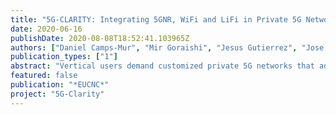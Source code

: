 ```yaml
---
title: "5G-CLARITY: Integrating 5GNR, WiFi and LiFi in Private 5G Networks with Slicing Support"
date: 2020-06-16
publishDate: 2020-08-08T18:52:41.103965Z
authors: ["Daniel Camps-Mur", "Mir Goraishi", "Jesus Gutierrez", "Jose Ordonez-Lucena", "Tezcan Cogalan", "Harald Haas", "Antonio Garcia", "Erik Aumayr", "ven van der Meer", "Shuangyi Yan", "Alain Abdel-Majid Mourad", "Jordi Pérez-Romero", "Miguel Granda", "Rui Bian"]
publication_types: ["1"]
abstract: "Vertical users demand customized private 5G networks that address their specific technological and business needs. However, these networks present specific challenges that differ from those of traditional MNOs, which should be addressed through innovations in the user, control and management planes. This paper introduces 5G-CLARITY, a 5GPPP project investigating private network architectures beyond 3GPP Release 16 that integrate 5GNR with IEEE 802.11 WiFi and LiFi, while supporting multi-connectivity and enhanced localization. 5GCLARITY also develops novel management enablers that allow private network users to operate the network with a high level intent interface, while being able to natively embed Machine Learning (ML) functions."
featured: false
publication: "*EUCNC*"
project: "5G-Clarity"
---
```


